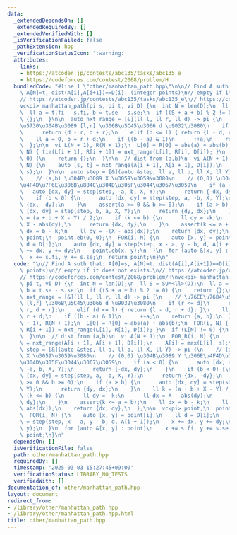 ```yaml
---
data:
  _extendedDependsOn: []
  _extendedRequiredBy: []
  _extendedVerifiedWith: []
  _isVerificationFailed: false
  _pathExtension: hpp
  _verificationStatusIcon: ':warning:'
  attributes:
    links:
    - https://atcoder.jp/contests/abc135/tasks/abc135_e
    - https://codeforces.com/contest/2068/problem/H
  bundledCode: "#line 1 \"other/manhattan_path.hpp\"\n\n// Find A suth that: A[0]=s,\
    \ A[N]=t, dist(A[i],A[i+1])==D[i]. (integer points)\n// empty if it does not exists.\n\
    // https://atcoder.jp/contests/abc135/tasks/abc135_e\n// https://codeforces.com/contest/2068/problem/H\n\
    vc<pi> manhattan_path(pi s, pi t, vi D) {\n  int N = len(D);\n  ll S = SUM<ll>(D);\n\
    \  ll a = t.fi - s.fi, b = t.se - s.se;\n  if ((S + a + b) % 2 != 0) {\n    return\
    \ {};\n  }\n\n  auto nxt_range = [&](ll l, ll r, ll d) -> pi {\n    // \u76EE\u7684\
    \u5730\u304B\u3089 [l,r] \u306B\u5C45\u3066 d \u9032\u3080\n    if (r <= d)\n\
    \      return {d - r, d + r};\n    elif (d <= l) { return {l - d, r + d}; }\n\
    \    ll a = 0, b = r + d;\n    if ((b - a) & 1)\n      ++a;\n    return {a, b};\n\
    \  };\n\n  vi L(N + 1), R(N + 1);\n  L[0] = R[0] = abs(a) + abs(b);\n  FOR(i,\
    \ N) { tie(L[i + 1], R[i + 1]) = nxt_range(L[i], R[i], D[i]); }\n  if (L[N] !=\
    \ 0) {\n    return {};\n  }\n\n  // dist from (a,b)\n  vi A(N + 1);\n  FOR_R(i,\
    \ N) {\n    auto [s, t] = nxt_range(A[i + 1], A[i + 1], D[i]);\n    A[i] = max(L[i],\
    \ s);\n  }\n\n  auto step = [&](auto &step, ll a, ll b, ll X, ll Y) -> pi {\n\
    \    // (a,b) \u304B\u3089 X \u3059\u3059\u3080\n    // (0,0) \u304B\u3089 Y \u306E\
    \u4F4D\u7F6E\u306B\u884C\u304D\u305F\u3044\u3067\u3059\n    if (a < 0) {\n   \
    \   auto [dx, dy] = step(step, -a, b, X, Y);\n      return {-dx, dy};\n    }\n\
    \    if (b < 0) {\n      auto [dx, dy] = step(step, a, -b, X, Y);\n      return\
    \ {dx, -dy};\n    }\n    assert(a >= 0 && b >= 0);\n    if (a > b) {\n      auto\
    \ [dx, dy] = step(step, b, a, X, Y);\n      return {dy, dx};\n    }\n    ll k\
    \ = (a + b + X - Y) / 2;\n    if (k <= b) {\n      ll dy = -k;\n      ll dx =\
    \ X - abs(dy);\n      return {dx, dy};\n    }\n    assert(k <= a + b);\n    ll\
    \ dx = b - k;\n    ll dy = -(X - abs(dx));\n    return {dx, dy};\n  };\n\n  vc<pi>\
    \ point;\n  point.eb(0, 0);\n  FOR(i, N) {\n    auto [x, y] = point[i];\n    ll\
    \ d = D[i];\n    auto [dx, dy] = step(step, x - a, y - b, d, A[i + 1]);\n    x\
    \ += dx, y += dy;\n    point.eb(x, y);\n  }\n  for (auto &[x, y] : point)\n  \
    \  x += s.fi, y += s.se;\n  return point;\n}\n"
  code: "\n// Find A suth that: A[0]=s, A[N]=t, dist(A[i],A[i+1])==D[i]. (integer\
    \ points)\n// empty if it does not exists.\n// https://atcoder.jp/contests/abc135/tasks/abc135_e\n\
    // https://codeforces.com/contest/2068/problem/H\nvc<pi> manhattan_path(pi s,\
    \ pi t, vi D) {\n  int N = len(D);\n  ll S = SUM<ll>(D);\n  ll a = t.fi - s.fi,\
    \ b = t.se - s.se;\n  if ((S + a + b) % 2 != 0) {\n    return {};\n  }\n\n  auto\
    \ nxt_range = [&](ll l, ll r, ll d) -> pi {\n    // \u76EE\u7684\u5730\u304B\u3089\
    \ [l,r] \u306B\u5C45\u3066 d \u9032\u3080\n    if (r <= d)\n      return {d -\
    \ r, d + r};\n    elif (d <= l) { return {l - d, r + d}; }\n    ll a = 0, b =\
    \ r + d;\n    if ((b - a) & 1)\n      ++a;\n    return {a, b};\n  };\n\n  vi L(N\
    \ + 1), R(N + 1);\n  L[0] = R[0] = abs(a) + abs(b);\n  FOR(i, N) { tie(L[i + 1],\
    \ R[i + 1]) = nxt_range(L[i], R[i], D[i]); }\n  if (L[N] != 0) {\n    return {};\n\
    \  }\n\n  // dist from (a,b)\n  vi A(N + 1);\n  FOR_R(i, N) {\n    auto [s, t]\
    \ = nxt_range(A[i + 1], A[i + 1], D[i]);\n    A[i] = max(L[i], s);\n  }\n\n  auto\
    \ step = [&](auto &step, ll a, ll b, ll X, ll Y) -> pi {\n    // (a,b) \u304B\u3089\
    \ X \u3059\u3059\u3080\n    // (0,0) \u304B\u3089 Y \u306E\u4F4D\u7F6E\u306B\u884C\
    \u304D\u305F\u3044\u3067\u3059\n    if (a < 0) {\n      auto [dx, dy] = step(step,\
    \ -a, b, X, Y);\n      return {-dx, dy};\n    }\n    if (b < 0) {\n      auto\
    \ [dx, dy] = step(step, a, -b, X, Y);\n      return {dx, -dy};\n    }\n    assert(a\
    \ >= 0 && b >= 0);\n    if (a > b) {\n      auto [dx, dy] = step(step, b, a, X,\
    \ Y);\n      return {dy, dx};\n    }\n    ll k = (a + b + X - Y) / 2;\n    if\
    \ (k <= b) {\n      ll dy = -k;\n      ll dx = X - abs(dy);\n      return {dx,\
    \ dy};\n    }\n    assert(k <= a + b);\n    ll dx = b - k;\n    ll dy = -(X -\
    \ abs(dx));\n    return {dx, dy};\n  };\n\n  vc<pi> point;\n  point.eb(0, 0);\n\
    \  FOR(i, N) {\n    auto [x, y] = point[i];\n    ll d = D[i];\n    auto [dx, dy]\
    \ = step(step, x - a, y - b, d, A[i + 1]);\n    x += dx, y += dy;\n    point.eb(x,\
    \ y);\n  }\n  for (auto &[x, y] : point)\n    x += s.fi, y += s.se;\n  return\
    \ point;\n}\n"
  dependsOn: []
  isVerificationFile: false
  path: other/manhattan_path.hpp
  requiredBy: []
  timestamp: '2025-03-03 15:27:45+09:00'
  verificationStatus: LIBRARY_NO_TESTS
  verifiedWith: []
documentation_of: other/manhattan_path.hpp
layout: document
redirect_from:
- /library/other/manhattan_path.hpp
- /library/other/manhattan_path.hpp.html
title: other/manhattan_path.hpp
---
```

